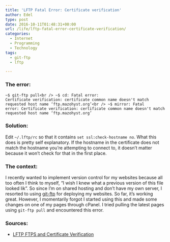 ```yaml
---
title: 'LFTP Fatal Error: Certificate verification'
author: Edel
type: post
date: 2016-10-11T01:48:31+00:00
url: /life/lftp-fatal-error-certificate-verification/
categories:
  - Internet
  - Programming
  - Technology
tags:
  - git-ftp
  - lftp

---
```

### The error:

<code class="multi">~$ git-ftp pull&lt;br />
~$ cd: Fatal error: Certificate verification: certificate common name doesn't match requested host name ‘ftp.mazohyst.org’&lt;br />
~$ mirror: Fatal error: Certificate verification: certificate common name doesn't match requested host name ‘ftp.mazohyst.org’</code>

### Solution:

Edit `~/.lftp/rc` so that it contains `set ssl:check-hostname no`. What this does is pretty self explanatory. If the hostname in the certificate does not match the hostname you&#8217;re attempting to connect to, it doesn&#8217;t matter because it won&#8217;t check for that in the first place.

### The context:

I recently wanted to implement version control for my websites because all too often I think to myself, &#8220;I wish I knew what a previous version of this file looked lik&#8221;. So since I&#8217;m on shared hosting and don&#8217;t have my own server, I resorted to using [git-ftp][1] for deploying my websites. So far, it&#8217;s working great. However, I momentarily forgot I started using this and made some changes on one of my pages through cPanel. I tried pulling the latest pages using `git-ftp pull` and encountered this error.

### Sources:

  * [LFTP FTPS and Certificate Verification][2]

<ol class="footnote">
</ol>

 [1]: https://github.com/git-ftp/git-ftp
 [2]: http://web.archive.org/web/20160330173659/http://www.versatilewebsolutions.com/blog/2014/04/lftp-ftps-and-certificate-verification.html